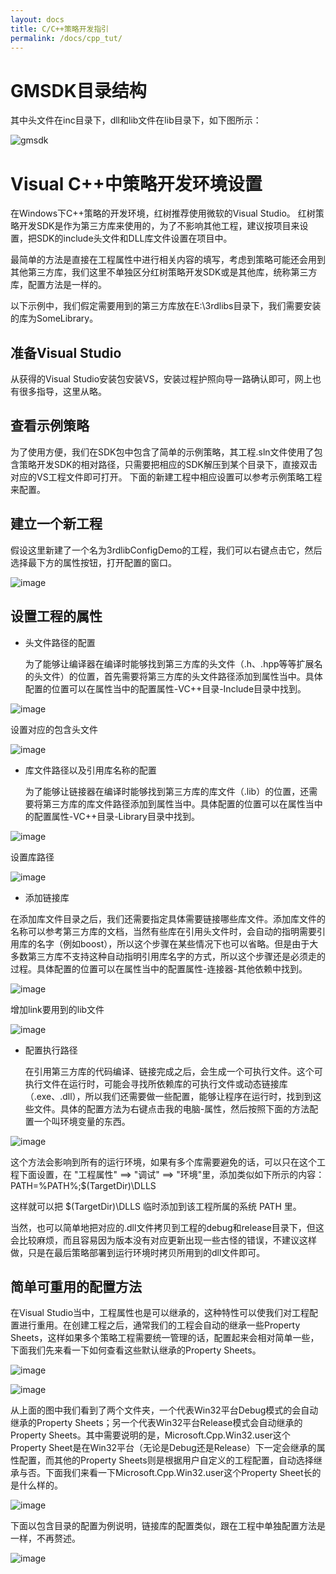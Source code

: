 ```yaml
---
layout: docs
title: C/C++策略开发指引
permalink: /docs/cpp_tut/
---
```


GMSDK目录结构
=======

其中头文件在inc目录下，dll和lib文件在lib目录下，如下图所示：

![gmsdk]({{site.baseurl}}/images/docs/cpp/tut/gmsdk_tree.png)


Visual C++中策略开发环境设置
=======

在Windows下C++策略的开发环境，红树推荐使用微软的Visual Studio。
红树策略开发SDK是作为第三方库来使用的，为了不影响其他工程，建议按项目来设置，把SDK的include头文件和DLL库文件设置在项目中。

最简单的方法是直接在工程属性中进行相关内容的填写，考虑到策略可能还会用到其他第三方库，我们这里不单独区分红树策略开发SDK或是其他库，统称第三方库，配置方法是一样的。

以下示例中，我们假定需要用到的第三方库放在E:\3rdlibs目录下，我们需要安装的库为SomeLibrary。

## 准备Visual Studio

从获得的Visual Studio安装包安装VS，安装过程护照向导一路确认即可，网上也有很多指导，这里从略。

## 查看示例策略

为了使用方便，我们在SDK包中包含了简单的示例策略，其工程.sln文件使用了包含策略开发SDK的相对路径，只需要把相应的SDK解压到某个目录下，直接双击对应的VS工程文件即可打开。
下面的新建工程中相应设置可以参考示例策略工程来配置。

## 建立一个新工程

假设这里新建了一个名为3rdlibConfigDemo的工程，我们可以右键点击它，然后选择最下方的属性按钮，打开配置的窗口。

![image]({{site.baseurl}}/images/docs/cpp/tut/vs_project.png)


## 设置工程的属性

*  头文件路径的配置

   为了能够让编译器在编译时能够找到第三方库的头文件（.h、.hpp等等扩展名的头文件）的位置，首先需要将第三方库的头文件路径添加到属性当中。具体配置的位置可以在属性当中的配置属性-VC++目录-Include目录中找到。

![image]({{site.baseurl}}/images/docs/cpp/tut/vs_include_path.png)

设置对应的包含头文件

![image]({{site.baseurl}}/images/docs/cpp/tut/vs_include_path1.png)

*  库文件路径以及引用库名称的配置

      为了能够让链接器在编译时能够找到第三方库的库文件（.lib）的位置，还需要将第三方库的库文件路径添加到属性当中。具体配置的位置可以在属性当中的配置属性-VC++目录-Library目录中找到。

![image]({{site.baseurl}}/images/docs/cpp/tut/vs_lib_path.png)

设置库路径

![image]({{site.baseurl}}/images/docs/cpp/tut/vs_lib_path1.png)


* 添加链接库

在添加库文件目录之后，我们还需要指定具体需要链接哪些库文件。添加库文件的名称可以参考第三方库的文档，当然有些库在引用头文件时，会自动的指明需要引用库的名字（例如boost），所以这个步骤在某些情况下也可以省略。但是由于大多数第三方库不支持这种自动指明引用库名字的方式，所以这个步骤还是必须走的过程。具体配置的位置可以在属性当中的配置属性-连接器-其他依赖中找到。

![image]({{site.baseurl}}/images/docs/cpp/tut/vs_link_lib.png)

增加link要用到的lib文件

![image]({{site.baseurl}}/images/docs/cpp/tut/vs_link_lib1.png)

* 配置执行路径

    在引用第三方库的代码编译、链接完成之后，会生成一个可执行文件。这个可执行文件在运行时，可能会寻找所依赖库的可执行文件或动态链接库（.exe、.dll），所以我们还需要做一些配置，能够让程序在运行时，找到到这些文件。具体的配置方法为右键点击我的电脑-属性，然后按照下面的方法配置一个叫环境变量的东西。
  
![image]({{site.baseurl}}/images/docs/cpp/tut/vs_dll_path_env.png)

这个方法会影响到所有的运行环境，如果有多个库需要避免的话，可以只在这个工程下面设置，在 "工程属性" ==> "调试" ==> "环境"里，添加类似如下所示的内容：
PATH=%PATH%;$(TargetDir)\DLLS

这样就可以把 $(TargetDir)\DLLS 临时添加到该工程所属的系统 PATH 里。

   当然，也可以简单地把对应的.dll文件拷贝到工程的debug和release目录下，但这会比较麻烦，而且容易因为版本没有对应更新出现一些古怪的错误，不建议这样做，只是在最后策略部署到运行环境时拷贝所用到的dll文件即可。

## 简单可重用的配置方法

在Visual Studio当中，工程属性也是可以继承的，这种特性可以使我们对工程配置进行重用。在创建工程之后，通常我们的工程会自动的继承一些Property Sheets，这样如果多个策略工程需要统一管理的话，配置起来会相对简单一些，下面我们先来看一下如何查看这些默认继承的Property Sheets。

![image]({{site.baseurl}}/images/docs/cpp/tut/vs_properties_manager.png)


![image]({{site.baseurl}}/images/docs/cpp/tut/vs_property_config.png)

从上面的图中我们看到了两个文件夹，一个代表Win32平台Debug模式的会自动继承的Property Sheets；另一个代表Win32平台Release模式会自动继承的Property Sheets。其中需要说明的是，Microsoft.Cpp.Win32.user这个Property Sheet是在Win32平台（无论是Debug还是Release）下一定会继承的属性配置，而其他的Property Sheets则是根据用户自定义的工程配置，自动选择继承与否。下面我们来看一下Microsoft.Cpp.Win32.user这个Property Sheet长的是什么样的。

![image]({{site.baseurl}}/images/docs/cpp/tut/vs_properties_uni_config.png)

下面以包含目录的配置为例说明，链接库的配置类似，跟在工程中单独配置方法是一样，不再赘述。

![image]({{site.baseurl}}/images/docs/cpp/tut/vs_uni_include_path.png)

